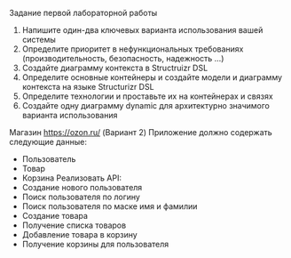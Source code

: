 Задание первой лабораторной работы
1. Напишите один-два ключевых варианта использования вашей системы
2. Определите приоритет в нефункциональных требованиях (производительность, безопасность, надежность …)
3. Создайте диаграмму контекста в Structruizr DSL
4. Определите основные контейнеры и создайте модели и диаграмму контекста на языке Structurizr DSL
5. Определите технологии и проставьте их на контейнерах и связях
6. Создайте одну диаграмму dynamic для архитектурно значимого варианта использования

Магазин https://ozon.ru/ (Вариант 2)
Приложение должно содержать следующие данные:
- Пользователь
- Товар
- Корзина
Реализовать API:
- Создание нового пользователя
- Поиск пользователя по логину
- Поиск пользователя по маске имя и фамилии
- Создание товара
- Получение списка товаров
- Добавление товара в корзину
- Получение корзины для пользователя
